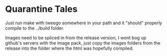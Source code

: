 # Quarantine Tales

Just run make with tweego somewhere in your path and it "should" properly compile to the ../build folder.

Images need to be spliced in from the release version, I wont bog up github's servers with the image pack, just copy the images folders from the release into the folder where the html was hopefully compiled.
